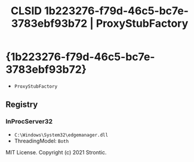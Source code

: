 ﻿---
title: "CLSID 1b223276-f79d-46c5-bc7e-3783ebf93b72 | ProxyStubFactory"
excerpt: What is COM-Object CLSID 1b223276-f79d-46c5-bc7e-3783ebf93b72?
---

# {1b223276-f79d-46c5-bc7e-3783ebf93b72}

* `ProxyStubFactory`

## Registry


### InProcServer32

* `C:\Windows\System32\edgemanager.dll`
* ThreadingModel: `Both`

MIT License. Copyright (c) 2021 Strontic.


